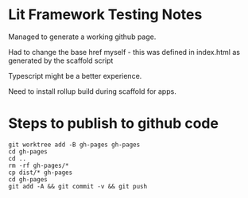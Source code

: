 # Lit Framework Testing Notes

Managed to generate a working github page.

Had to change the base href myself - this was defined in index.html 
as generated by the scaffold script

Typescript might be a better experience.

Need to install rollup build during scaffold for apps.

# Steps to publish to github code

```
git worktree add -B gh-pages gh-pages
cd gh-pages
cd ..
rm -rf gh-pages/*
cp dist/* gh-pages
cd gh-pages
git add -A && git commit -v && git push

```
